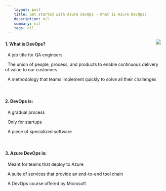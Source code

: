 ```yaml
---
    layout: post
    title: Get started with Azure DevOps - What is Azure DevOps?
    description: nil
    summary: nil
    tags: nil
---
```



 <a target="_blank" href="https://docs.microsoft.com/en-us/learn/modules/get-started-with-devops/3-what-is-azure-devops/"><i class="fas fa-external-link-alt"></i> </a>
 <img align="right" src="https://docs.microsoft.com/en-us/learn/achievements/azure-devops/get-started-with-devops.svg">
####  1. What is DevOps?


<i class='far fa-square'></i> &nbsp;&nbsp;A job title for QA engineers

<i class='fas fa-check-square' style='color: Dodgerblue;'></i> &nbsp;&nbsp;The union of people, process, and products to enable continuous delivery of value to our customers

<i class='far fa-square'></i> &nbsp;&nbsp;A methodology that teams implement quickly to solve all their challenges
<br />
<br />
<br />

####  2. DevOps is:


<i class='fas fa-check-square' style='color: Dodgerblue;'></i> &nbsp;&nbsp;A gradual process

<i class='far fa-square'></i> &nbsp;&nbsp;Only for startups

<i class='far fa-square'></i> &nbsp;&nbsp;A piece of specialized software
<br />
<br />
<br />

####  3. Azure DevOps is:


<i class='far fa-square'></i> &nbsp;&nbsp;Meant for teams that deploy to Azure

<i class='fas fa-check-square' style='color: Dodgerblue;'></i> &nbsp;&nbsp;A suite of services that provide an end-to-end tool chain

<i class='far fa-square'></i> &nbsp;&nbsp;A DevOps course offered by Microsoft
<br />
<br />
<br />
